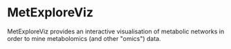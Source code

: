 # MetExploreViz

MetExploreViz provides an interactive visualisation of metabolic networks in order to mine metabolomics (and other "omics") data.